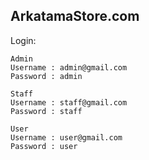 ## ArkatamaStore.com

Login:

    Admin
    Username : admin@gmail.com
    Password : admin

    Staff
    Username : staff@gmail.com
    Password : staff

    User
    Username : user@gmail.com
    Password : user
